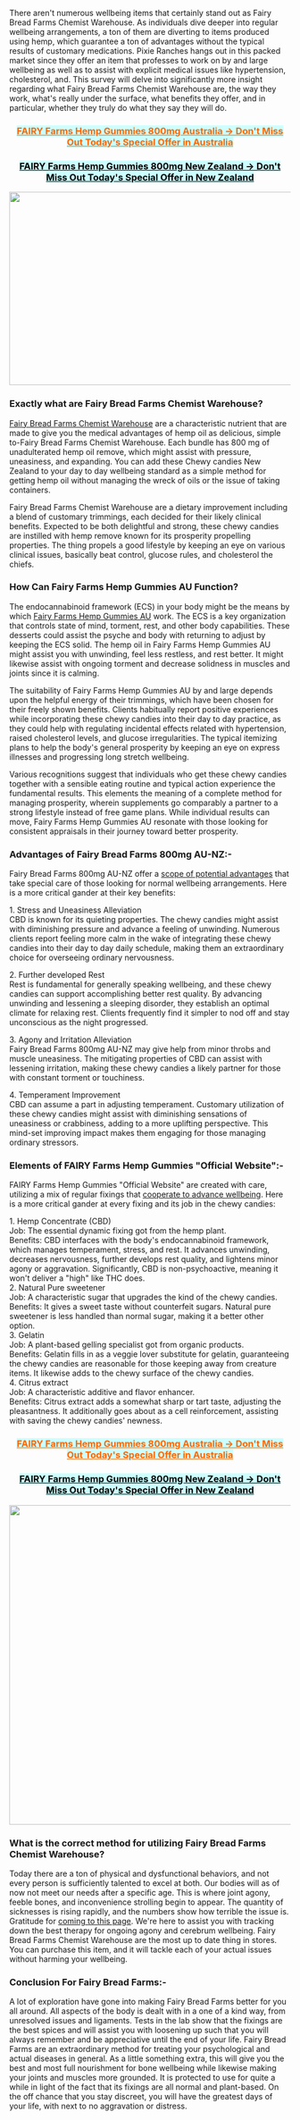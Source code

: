 <div class="post-outer">
<div class="post">
<div id="post-body-7119081074099890555" class="post-body entry-content float-container">
<div class="post-outer">
<div class="post">
<div id="post-body-5241269993975342712" class="post-body entry-content float-container">
<p>There aren't numerous wellbeing items that certainly stand out as Fairy Bread Farms Chemist Warehouse. As individuals dive deeper into regular wellbeing arrangements, a ton of them are diverting to items produced using hemp, which guarantee a ton of advantages without the typical results of customary medications. Pixie Ranches hangs out in this packed market since they offer an item that professes to work on by and large wellbeing as well as to assist with explicit medical issues like hypertension, cholesterol, and. This survey will delve into significantly more insight regarding what Fairy Bread Farms Chemist Warehouse are, the way they work, what's really under the surface, what benefits they offer, and in particular, whether they truly do what they say they will do.</p>
<h3 style="text-align: center;"><span style="color: #ff6600; background-color: #ccffff;"><a style="color: #ff6600; background-color: #ccffff;" href="https://au-fairybreadfarms.com/get/fairy-au/">FAIRY Farms Hemp Gummies 800mg Australia -&gt; Don't Miss Out Today's Special Offer in Australia</a></span></h3>
<h3 style="text-align: center;"><span style="color: #000000; background-color: #ccffff;"><a style="color: #000000; background-color: #ccffff;" href="https://au-fairybreadfarms.com/get/fairy-nz/">FAIRY Farms Hemp Gummies 800mg New Zealand -&gt; Don't Miss Out Today's Special Offer in New Zealand</a></span></h3>
<div class="separator"><a href="https://au-fairybreadfarms.com/get/fairy-au/"><img style="display: block; margin-left: auto; margin-right: auto;" src="https://blogger.googleusercontent.com/img/b/R29vZ2xl/AVvXsEiU9bKG_ZIFb1D6hSubMwAYirIXIpTjwpH5BkQE9SZMszmMLVUJmFNmaPEc7FhAckwcAgobcyC1G8NpF-ubGRsbGxCUEJ-L78Nig2UYnq17DA_qqU7KCk8zVZ-DyFHzRpj8mpoFU4KFhl2yGIqYZ1whDcKxoGpfD1rTdKd-CMwHC08_-VWQ-A1DsDEmuOsC/w640-h346/Fairy%20Farms%20Hemp%20Gummies%204.PNG" alt="" width="640" height="346" border="0" data-original-height="219" data-original-width="406" /></a></div>
<h3><strong>Exactly what are Fairy Bread Farms Chemist Warehouse?</strong></h3>
<p><a href="https://au-fairybreadfarms.com/fairy-bread-farms-chemist-warehouse/">Fairy Bread Farms Chemist Warehouse</a>&nbsp;are a characteristic nutrient that are made to give you the medical advantages of hemp oil as delicious, simple to-Fairy Bread Farms Chemist Warehouse. Each bundle has 800 mg of unadulterated hemp oil remove, which might assist with pressure, uneasiness, and expanding. You can add these Chewy candies New Zealand to your day to day wellbeing standard as a simple method for getting hemp oil without managing the wreck of oils or the issue of taking containers.</p>
<p>Fairy Bread Farms Chemist Warehouse are a dietary improvement including a blend of customary trimmings, each decided for their likely clinical benefits. Expected to be both delightful and strong, these chewy candies are instilled with hemp remove known for its prosperity propelling properties. The thing propels a good lifestyle by keeping an eye on various clinical issues, basically beat control, glucose rules, and cholesterol the chiefs.</p>
<h3><strong>How&nbsp;Can Fairy Farms Hemp Gummies AU Function?</strong></h3>
<p>The endocannabinoid framework (ECS) in your body might be the means by which&nbsp;<a href="https://fairybreadfarms.com.au/">Fairy Farms Hemp Gummies AU</a>&nbsp;work. The ECS is a key organization that controls state of mind, torment, rest, and other body capabilities. These desserts could assist the psyche and body with returning to adjust by keeping the ECS solid. The hemp oil in&nbsp;Fairy Farms Hemp Gummies AU might assist you with unwinding, feel less restless, and rest better. It might likewise assist with ongoing torment and decrease solidness in muscles and joints since it is calming.</p>
<p>The suitability of&nbsp;Fairy Farms Hemp Gummies AU by and large depends upon the helpful energy of their trimmings, which have been chosen for their freely shown benefits. Clients habitually report positive experiences while incorporating these chewy candies into their day to day practice, as they could help with regulating incidental effects related with hypertension, raised cholesterol levels, and glucose irregularities. The typical itemizing plans to help the body's general prosperity by keeping an eye on express illnesses and progressing long stretch wellbeing.</p>
<p>Various recognitions suggest that individuals who get these chewy candies together with a sensible eating routine and typical action experience the fundamental results. This elements the meaning of a complete method for managing prosperity, wherein supplements go comparably a partner to a strong lifestyle instead of free game plans. While individual results can move,&nbsp;Fairy Farms Hemp Gummies AU resonate with those looking for consistent appraisals in their journey toward better prosperity.</p>
<h3><strong>Advantages of&nbsp;Fairy Bread Farms 800mg AU-NZ:-</strong></h3>
<p>Fairy Bread Farms 800mg AU-NZ&nbsp;offer a&nbsp;<a href="https://smarthempgummies.co.il/">scope of potential advantages</a>&nbsp;that take special care of those looking for normal wellbeing arrangements. Here is a more critical gander at their key benefits:</p>
<p>1. Stress and Uneasiness Alleviation<br />CBD is known for its quieting properties. The chewy candies might assist with diminishing pressure and advance a feeling of unwinding. Numerous clients report feeling more calm in the wake of integrating these chewy candies into their day to day daily schedule, making them an extraordinary choice for overseeing ordinary nervousness.</p>
<p>2. Further developed Rest<br />Rest is fundamental for generally speaking wellbeing, and these chewy candies can support accomplishing better rest quality. By advancing unwinding and lessening a sleeping disorder, they establish an optimal climate for relaxing rest. Clients frequently find it simpler to nod off and stay unconscious as the night progressed.</p>
<p>3. Agony and Irritation Alleviation<br />Fairy Bread Farms 800mg AU-NZ&nbsp;may give help from minor throbs and muscle uneasiness. The mitigating properties of CBD can assist with lessening irritation, making these chewy candies a likely partner for those with constant torment or touchiness.</p>
<p>4. Temperament Improvement<br />CBD can assume a part in adjusting temperament. Customary utilization of these chewy candies might assist with diminishing sensations of uneasiness or crabbiness, adding to a more uplifting perspective. This mind-set improving impact makes them engaging for those managing ordinary stressors.</p>
<h3><strong>Elements of&nbsp;FAIRY Farms Hemp Gummies "Official Website":-</strong></h3>
<p>FAIRY Farms Hemp Gummies "Official Website"&nbsp;are created with care, utilizing a mix of regular fixings that&nbsp;<a href="https://au-smarthempgummies.com/">cooperate to advance wellbeing</a>. Here is a more critical gander at every fixing and its job in the chewy candies:</p>
<p>1. Hemp Concentrate (CBD)<br />Job: The essential dynamic fixing got from the hemp plant.<br />Benefits: CBD interfaces with the body's endocannabinoid framework, which manages temperament, stress, and rest. It advances unwinding, decreases nervousness, further develops rest quality, and lightens minor agony or aggravation. Significantly, CBD is non-psychoactive, meaning it won't deliver a "high" like THC does.<br />2. Natural Pure sweetener<br />Job: A characteristic sugar that upgrades the kind of the chewy candies.<br />Benefits: It gives a sweet taste without counterfeit sugars. Natural pure sweetener is less handled than normal sugar, making it a better other option.<br />3. Gelatin<br />Job: A plant-based gelling specialist got from organic products.<br />Benefits: Gelatin fills in as a veggie lover substitute for gelatin, guaranteeing the chewy candies are reasonable for those keeping away from creature items. It likewise adds to the chewy surface of the chewy candies.<br />4. Citrus extract<br />Job: A characteristic additive and flavor enhancer.<br />Benefits: Citrus extract adds a somewhat sharp or tart taste, adjusting the pleasantness. It additionally goes about as a cell reinforcement, assisting with saving the chewy candies' newness.</p>
<h3 style="text-align: center;"><span style="color: #ff6600; background-color: #ccffff;"><a style="color: #ff6600; background-color: #ccffff;" href="https://au-fairybreadfarms.com/get/fairy-au/">FAIRY Farms Hemp Gummies 800mg Australia -&gt; Don't Miss Out Today's Special Offer in Australia</a></span></h3>
<h3 style="text-align: center;"><span style="color: #000000; background-color: #ccffff;"><a style="color: #000000; background-color: #ccffff;" href="https://au-fairybreadfarms.com/get/fairy-nz/">FAIRY Farms Hemp Gummies 800mg New Zealand -&gt; Don't Miss Out Today's Special Offer in New Zealand</a></span></h3>
<div class="separator"><a href="https://au-fairybreadfarms.com/get/fairy-nz/"><img style="display: block; margin-left: auto; margin-right: auto;" src="https://blogger.googleusercontent.com/img/b/R29vZ2xl/AVvXsEjtvWsiLLDyjUP1m74BYCSymEmdLsPlxJ8JpwEFsGlf-JRadGkJ4wAXH2zjlMRjfcsgCFZjcPp-hgsHNLqOvkmsws3CxMJqZIzURVL5d8fm1yuFp9mjEmJPEUdAfVyS-yG8mQPcxdaLiWKWZVjqb1TgayeEmTJS4FY6SymRGppiVloQoMRO_ReSkzuqemxO/w640-h572/FAIRY%20Farms%20Hemp%20Gummies%203.PNG" alt="" width="640" height="572" border="0" data-original-height="474" data-original-width="531" /></a></div>
<h3><strong>What is the correct method for utilizing Fairy Bread Farms Chemist Warehouse?</strong></h3>
<p>Today there are a ton of physical and dysfunctional behaviors, and not every person is sufficiently talented to excel at both. Our bodies will as of now not meet our needs after a specific age. This is where joint agony, feeble bones, and inconvenience strolling begin to appear. The quantity of sicknesses is rising rapidly, and the numbers show how terrible the issue is. Gratitude for&nbsp;<a href="https://ciaohealthcbd.com/">coming to this page</a>. We're here to assist you with tracking down the best therapy for ongoing agony and cerebrum wellbeing. Fairy Bread Farms Chemist Warehouse are the most up to date thing in stores. You can purchase this item, and it will tackle each of your actual issues without harming your wellbeing.</p>
<h3><strong>Conclusion For&nbsp;Fairy Bread Farms:-</strong></h3>
<p>A lot of exploration have gone into making&nbsp;Fairy Bread Farms better for you all around. All aspects of the body is dealt with in a one of a kind way, from unresolved issues and ligaments. Tests in the lab show that the fixings are the best spices and will assist you with loosening up such that you will always remember and be appreciative until the end of your life.&nbsp;Fairy Bread Farms are an extraordinary method for treating your psychological and actual diseases in general. As a little something extra, this will give you the best and most full nourishment for bone wellbeing while likewise making your joints and muscles more grounded. It is protected to use for quite a while in light of the fact that its fixings are all normal and plant-based. On the off chance that you stay discreet, you will have the greatest days of your life, with next to no aggravation or distress.</p>
</div>
</div>
</div>
</div>
</div>
</div>
